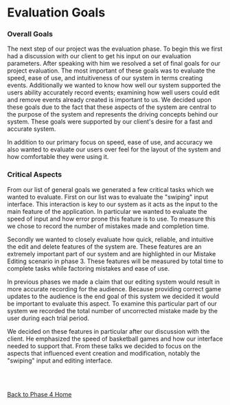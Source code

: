 <h1>Evaluation Goals</h1>

<h3>Overall Goals</h3>
<p>The next step of our project was the evaluation phase. To begin this we first had a discussion with our client to get his input on our evaluation parameters. After speaking with him we resolved a set of final goals for our project evaluation. The most important of these goals was to evaluate the speed, ease of use, and intuitiveness of our system in terms creating events. Additionally we wanted to know how well our system supported the users ability accurately record events; examining how well users could edit and remove events already created is important to us. We decided upon these goals due to the fact that these aspects of the system are central to the purpose of the system and represents the driving concepts behind our system. These goals were supported by our client's desire for a fast and accurate system.<br>
</p>
<p>
In addition to our primary focus on speed, ease of use, and accuracy we also wanted to evaluate our users over feel for the layout of the system and how comfortable they were using it.<br>
</p>

<h3>Critical Aspects </h3>
<p>
From our list of general goals we generated a few critical tasks which we wanted to evaluate. First on our list was to evaluate the "swiping" input interface. This interaction is key to our system as it acts as the input to the main feature of the application. In particular we wanted to evaluate the speed of input and how error prone this feature is to use. To measure this we chose to record the number of mistakes made and completion time.<br>
</p>

<p> Secondly we wanted to closely evaluate how quick, reliable, and intuitive the edit and delete features of the system are. These features are an extremely important part of our system and are highlighted in our Mistake Editing scenario in phase 3. These features will be measured by total time to complete tasks while factoring mistakes and ease of use.<br>
</p>

<p>In previous phases we made a claim that our editing system would result in more accurate recording for the audience. Because providing correct game updates to the audience is the end goal of this system we decided it would be important to evaluate this aspect. To examine this particular part of our system we recorded the total number of uncorrected mistake made by the user during each trial period.<br>
</p>


<p> We decided on these features in particular after our discussion with the client. He emphasized the speed of basketball games and how our interface needed to support that. From these talks we decided to focus on the aspects that influenced event creation and modification, notably the "swiping" input and editing interface.<br>
</p>
<br /><br />

<a href='http://code.google.com/p/cs-3724-group1/wiki/Phase4HomePage'>Back to Phase 4 Home</a>